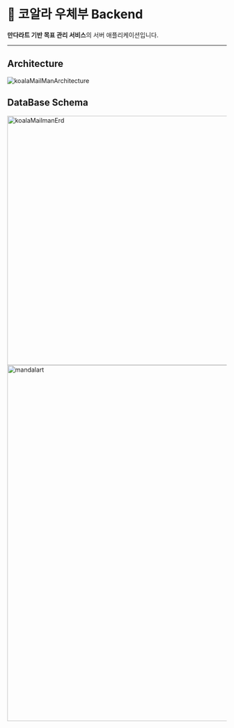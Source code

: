 # 🐨 코알라 우체부 Backend

**만다라트 기반 목표 관리 서비스**의 서버 애플리케이션입니다.  

---

## Architecture
![koalaMailManArchitecture](https://github.com/user-attachments/assets/2e2ec3f7-82fc-4580-8b3c-e6f8e7d40069)


## DataBase Schema
<img width="1070" height="572" alt="koalaMailmanErd" src="https://github.com/user-attachments/assets/0e2eddbb-0033-4d23-b100-3d332b39436f" />

<img width="949" height="817" alt="mandalart" src="https://github.com/user-attachments/assets/52aa515d-4b67-4dbd-b58b-72c7aa59a315" />
